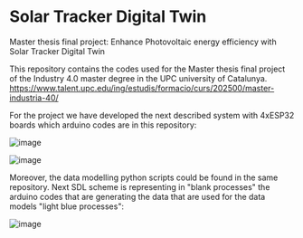 # Solar Tracker Digital Twin
Master thesis final project: Enhance Photovoltaic energy efficiency with Solar Tracker Digital Twin

This repository contains the codes used for the Master thesis final project of the Industry 4.0 master degree in the UPC university of Catalunya. https://www.talent.upc.edu/ing/estudis/formacio/curs/202500/master-industria-40/

For the project we have developed the next described system with 4xESP32 boards which arduino codes are in this repository:

![image](https://user-images.githubusercontent.com/105513457/188284631-ec63ac64-03ed-4bcf-b602-40316dc4486e.png)

![image](https://user-images.githubusercontent.com/105513457/188284637-0c553d49-5867-4482-a669-fef6aaf2d805.png)


Moreover, the data modelling python scripts could be found in the same repository. Next SDL scheme is representing in "blank processes" the arduino codes that are generating the data that are used for the data models "light blue processes":


![image](https://user-images.githubusercontent.com/105513457/188284816-84d20711-1804-41e8-ab97-75464c3cdbe7.png)


